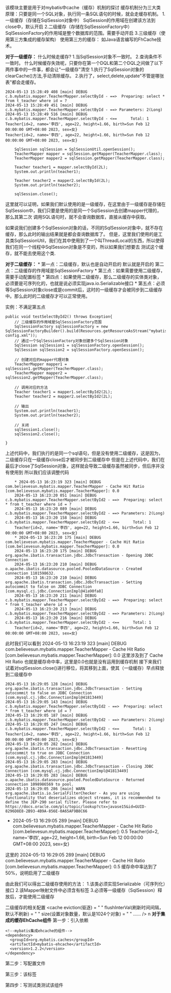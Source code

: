 该模块主要是用于对mybatis中cache（缓存）机制的探讨
    缓存机制分为三大类
        原理：只要是同一个SQL对象，执行同一条SQL语句的时候，就会走缓存机制。
        1.一级缓存（存储在SqlSession对象中）
            SqlSession的作用域在创建该方法到close中，默认开启
        2.二级缓存（存储在SqlSessionFactory中）
            SqlSessionFactory的作用域是整个数据库的范围。需要手动开启
        3.三级缓存（使用第三方集成的缓存架构）
            使用第三方的缓存：
                如Java语言编写的FhCache技术。

**对于一级缓存：**
    什么时候走缓存?
        1.当SqlSession对象不一致时。
        2.查询条件不一致时。
    什么时候缓存失效呢，只要你在第一个DQL和第二个DQL之间做了以下两件事中的一件事，都会让"一级缓存"清空
        1.执行了SqlSession对象的clearCache()方法,手动清除缓存。
        2.执行了，select,delete,update"不管是哪张表"都会走缓存。
    
    2024-05-13 15:28:49 408 [main] DEBUG c.b.mybatis.mapper.TeacherMapper.selectById - ==>  Preparing: select * from t_teacher where id = ?
    2024-05-13 15:28:49 451 [main] DEBUG c.b.mybatis.mapper.TeacherMapper.selectById - ==> Parameters: 2(Long)
    2024-05-13 15:28:49 516 [main] DEBUG c.b.mybatis.mapper.TeacherMapper.selectById - <==      Total: 1
    Teacher{id=2, name='李四', age=22, height=1.66, birth=Sun Feb 12 00:00:00 GMT+08:00 2023, sex=女}
    Teacher{id=2, name='李四', age=22, height=1.66, birth=Sun Feb 12 00:00:00 GMT+08:00 2023, sex=女}

        SqlSession sqlSession = SqlSessionUtil.openSession();
        TeacherMapper mapper = sqlSession.getMapper(TeacherMapper.class);
        TeacherMapper mapper2 = sqlSession.getMapper(TeacherMapper.class);

        Teacher teacher1 = mapper.selectById(2L);
        System.out.println(teacher1);

        Teacher teacher2 = mapper2.selectById(2L);
        System.out.println(teacher2);

        sqlSession.close();

这里就可以证明，如果我们默认使用的是一级缓存，在这里由于一级缓存是存储在SqlSession中，我们只要是使用的是同一个SqlSession去创建mapper代理的，那么其第二次
调用SQL语句时，就不会查询数据库，直接从缓存中获取。

如果说我们创建多个SqlSession对象的话，不同的SqlSession对象中，就不存在缓存，那么此时的输出结果就是都会查询数据库了。
但是，这里我们使用的是工具类SqlSessionUtil，我们在其中使用到了一个叫ThreadLocal的东西，所以使得我们在同一个线程中SqlSession对象是不变的，所以如果我们想要去
测试这个缓存，就不能去使用这个类.

**对于二级缓存：**
    * 第一点：二级缓存，默认也是自动开启的
        <setting name = "cacheEnabled" value="true"/> 默认就是开启的
    第二点：二级缓存的作用域是SqlSessionFactory
    * 第三点：如果需要使用二级缓存，需要手动配置<cache />标签
    * 第四点：如果使用二级缓存，那么二级缓存的实体类对象，必须要是可序列化的，也就是说必须实现java.io.Serializable接口
    * 第五点：必须等SqlSession对象close或是commit后，这时的一级缓存才会被同步到二级缓存中。那么此时的二级缓存才可以正常使用。

实例：不满足第五点

    public void testSelectById2() throws Exception{
        // 二级缓存的作用域是SqlSessionFactory范围
        SqlSessionFactory sqlSessionFactory = new SqlSessionFactoryBuilder().build(Resources.getResourceAsStream("mybatis-config.xml"));
        // 通过一个SqlSessionFactory对象创建多个SqlSession对象
        SqlSession sqlSession1 = sqlSessionFactory.openSession();
        SqlSession sqlSession2 = sqlSessionFactory.openSession();

        // 创建对应的mapper代理对象
        TeacherMapper mapper1 = sqlSession1.getMapper(TeacherMapper.class);
        TeacherMapper mapper2 = sqlSession2.getMapper(TeacherMapper.class);

        // 调用对应的方法
        Teacher teacher1 = mapper1.selectById2(2L);
        Teacher teacher2 = mapper2.selectById2(2L);
        
        // 输出
        System.out.println(teacher1);
        System.out.println(teacher2);
        
        // 关闭
        sqlSession1.close();
        sqlSession2.close();
        
    }

上述代码中，我们执行的是同一个sql语句，但是没有使用二级缓存，这是因为，二级缓存只在一级缓存close后才被同步到二级缓存中
    但是在上述代码中，我们在最后才close了SqlSession对象，这样就会导致二级缓存虽然被同步，但后序并没有使用到
所以我们应该调整代码

        * 2024-05-13 16:23:19 323 [main] DEBUG com.believesun.mybatis.mapper.TeacherMapper - Cache Hit Ratio [com.believesun.mybatis.mapper.TeacherMapper]: 0.0
        2024-05-13 16:23:20 051 [main] DEBUG c.b.mybatis.mapper.TeacherMapper.selectById2 - ==>  Preparing: select * from t_teacher where id = ?
        2024-05-13 16:23:20 089 [main] DEBUG c.b.mybatis.mapper.TeacherMapper.selectById2 - ==> Parameters: 2(Long)
        2024-05-13 16:23:20 158 [main] DEBUG c.b.mybatis.mapper.TeacherMapper.selectById2 - <==      Total: 1
        Teacher{id=2, name='李四', age=22, height=1.66, birth=Sun Feb 12 00:00:00 GMT+08:00 2023, sex=女}
        * 2024-05-13 16:23:20 175 [main] DEBUG com.believesun.mybatis.mapper.TeacherMapper - Cache Hit Ratio [com.believesun.mybatis.mapper.TeacherMapper]: 0.0
        2024-05-13 16:23:20 175 [main] DEBUG org.apache.ibatis.transaction.jdbc.JdbcTransaction - Opening JDBC Connection
        2024-05-13 16:23:20 210 [main] DEBUG o.apache.ibatis.datasource.pooled.PooledDataSource - Created connection 1101598632.
        2024-05-13 16:23:20 210 [main] DEBUG org.apache.ibatis.transaction.jdbc.JdbcTransaction - Setting autocommit to false on JDBC Connection [com.mysql.cj.jdbc.ConnectionImpl@41a90fa8]
        2024-05-13 16:23:20 211 [main] DEBUG c.b.mybatis.mapper.TeacherMapper.selectById2 - ==>  Preparing: select * from t_teacher where id = ?
        2024-05-13 16:23:20 213 [main] DEBUG c.b.mybatis.mapper.TeacherMapper.selectById2 - ==> Parameters: 2(Long)
        2024-05-13 16:23:20 216 [main] DEBUG c.b.mybatis.mapper.TeacherMapper.selectById2 - <==      Total: 1
        Teacher{id=2, name='李四', age=22, height=1.66, birth=Sun Feb 12 00:00:00 GMT+08:00 2023, sex=女}
此时我们可以看到
    2024-05-13 16:23:19 323 [main] DEBUG com.believesun.mybatis.mapper.TeacherMapper - Cache Hit Ratio [com.believesun.mybatis.mapper.TeacherMapper]: 0.0
这里涉及到了
    Cache Hit Ratio 也就是缓存命中率，这里是0.0也就是没有运用到缓存机制
接下来我们试着对sqlSession.close()进行移位，将其移到上面，使其（一级缓存）早点释放到二级缓存中
    

    2024-05-13 16:29:05 128 [main] DEBUG org.apache.ibatis.transaction.jdbc.JdbcTransaction - Setting autocommit to false on JDBC Connection [com.mysql.cj.jdbc.ConnectionImpl@41813449]
    2024-05-13 16:29:05 143 [main] DEBUG c.b.mybatis.mapper.TeacherMapper.selectById2 - ==>  Preparing: select * from t_teacher where id = ?
    2024-05-13 16:29:05 187 [main] DEBUG c.b.mybatis.mapper.TeacherMapper.selectById2 - ==> Parameters: 2(Long)
    2024-05-13 16:29:05 247 [main] DEBUG c.b.mybatis.mapper.TeacherMapper.selectById2 - <==      Total: 1
    Teacher{id=2, name='李四', age=22, height=1.66, birth=Sun Feb 12 00:00:00 GMT+08:00 2023, sex=女}
    2024-05-13 16:29:05 282 [main] DEBUG org.apache.ibatis.transaction.jdbc.JdbcTransaction - Resetting autocommit to true on JDBC Connection [com.mysql.cj.jdbc.ConnectionImpl@41813449]
    2024-05-13 16:29:05 283 [main] DEBUG org.apache.ibatis.transaction.jdbc.JdbcTransaction - Closing JDBC Connection [com.mysql.cj.jdbc.ConnectionImpl@41813449]
    2024-05-13 16:29:05 283 [main] DEBUG o.apache.ibatis.datasource.pooled.PooledDataSource - Returned connection 1098986569 to pool.
    2024-05-13 16:29:05 286 [main] WARN  org.apache.ibatis.io.SerialFilterChecker - As you are using functionality that deserializes object streams, it is recommended to define the JEP-290 serial filter. Please refer to https://docs.oracle.com/pls/topic/lookup?ctx=javase15&id=GUID-8296D8E8-2B93-4B9A-856E-0A65AF9B8C66
   * 2024-05-13 16:29:05 289 [main] DEBUG com.believesun.mybatis.mapper.TeacherMapper - Cache Hit Ratio [com.believesun.mybatis.mapper.TeacherMapper]: 0.5
    Teacher{id=2, name='李四', age=22, height=1.66, birth=Sun Feb 12 00:00:00 GMT+08:00 2023, sex=女}

这里的
    2024-05-13 16:29:05 289 [main] DEBUG com.believesun.mybatis.mapper.TeacherMapper - Cache Hit Ratio [com.believesun.mybatis.mapper.TeacherMapper]: 0.5
    缓存命中率达到了50%，说明启用了二级缓存

由此我们可以得出二级缓存使用的方法：
    1.该类必须实现Serializable（可序列化）接口
    2.该Mapper映射文件中必须含有<cache />标签
    3.必须等一级缓存（SqlSession）释放后，才能使用二级缓存

二级缓存的相关配置
    <cache 
        eviction(驱逐) = " "
        flushInterVal(刷新时间间隔，默认不刷新) = " "
        size(设置对象数量，默认是1024个对象) = " "
        ......
    />
n
**对于集成的缓存EhCache组件**
第一步：引入依赖
        
    <!--mybatis集成ehcache的组件-->
    <dependency>
      <groupId>org.mybatis.caches</groupId>
      <artifactId>mybatis-ehcache</artifactId>
      <version>1.2.2</version>
    </dependency>

第二步：写配置文件
    
第三步：该<cache />标签
    <cache type="org.mybatis.caches.ehcache.EhcacheCache"/>

第四步：写测试类测试该组件